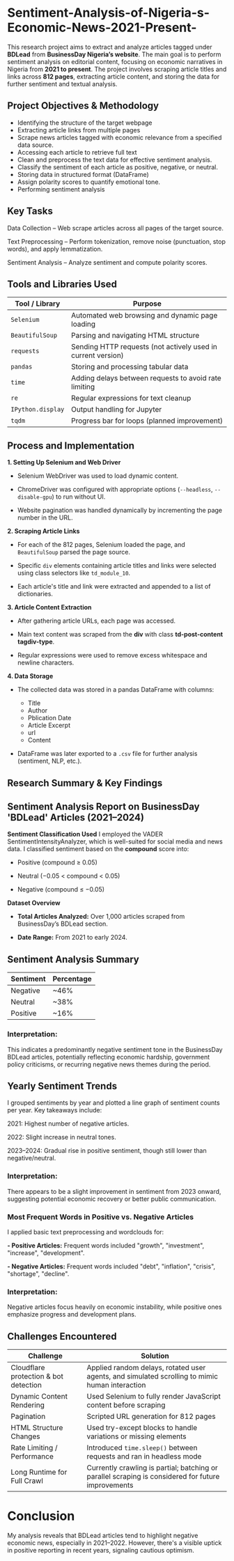 # Sentiment-Analysis-of-Nigeria-s-Economic-News-2021-Present-
This research project aims to extract and analyze articles tagged under **BDLead** from **BusinessDay Nigeria’s website**. The main goal is to perform sentiment analysis on editorial content, focusing on economic narratives in Nigeria from **2021 to present**. The project involves scraping article titles and links across **812 pages**, extracting article content, and storing the data for further sentiment and textual analysis.


## Project Objectives & Methodology
- Identifying the structure of the target webpage
- Extracting article links from multiple pages
- Scrape news articles tagged with economic relevance from a specified data source.
- Accessing each article to retrieve full text
- Clean and preprocess the text data for effective sentiment analysis.
- Classify the sentiment of each article as positive, negative, or neutral.
- Storing data in structured format (DataFrame)
- Assign polarity scores to quantify emotional tone.
- Performing sentiment analysis




## Key Tasks
Data Collection – Web scrape articles across all pages of the target source.

Text Preprocessing – Perform tokenization, remove noise (punctuation, stop words), and apply lemmatization.

Sentiment Analysis – Analyze sentiment and compute polarity scores.

## Tools and Libraries Used

| Tool / Library   | Purpose                                                   |
|------------------|-----------------------------------------------------------|
| `Selenium`        | Automated web browsing and dynamic page loading           |
| `BeautifulSoup`    | Parsing and navigating HTML structure                     |
| `requests`         | Sending HTTP requests (not actively used in current version) |
| `pandas`           | Storing and processing tabular data                       |
| `time`             | Adding delays between requests to avoid rate limiting     |
| `re`               | Regular expressions for text cleanup                      |
| `IPython.display`  | Output handling for Jupyter                               |
| `tqdm`             | Progress bar for loops (planned improvement)              |

## Process and Implementation
**1. Setting Up Selenium and Web Driver**
- Selenium WebDriver was used to load dynamic content.

- ChromeDriver was configured with appropriate options (`--headless`, `--disable-gpu`) to run without UI.

- Website pagination was handled dynamically by incrementing the page number in the URL.

**2. Scraping Article Links**
- For each of the 812 pages, Selenium loaded the page, and `BeautifulSoup` parsed the page source.

- Specific `div` elements containing article titles and links were selected using class selectors like `td_module_10`.

- Each article's title and link were extracted and appended to a list of dictionaries.

**3. Article Content Extraction**
- After gathering article URLs, each page was accessed.

- Main text content was scraped from the **div** with class **td-post-content tagdiv-type**.

- Regular expressions were used to remove excess whitespace and newline characters.

**4. Data Storage**
- The collected data was stored in a pandas DataFrame with columns:

  - Title
  - Author
  - Pblication Date
  - Article Excerpt
  - url
  - Content

- DataFrame was later exported to a `.csv` file for further analysis (sentiment, NLP, etc.).

## Research Summary & Key Findings
## Sentiment Analysis Report on BusinessDay 'BDLead' Articles (2021–2024)
**Sentiment Classification Used**
I employed the VADER SentimentIntensityAnalyzer, which is well-suited for social media and news data. I classified sentiment based on the **compound** score into:

- Positive (compound ≥ 0.05)

- Neutral (−0.05 < compound < 0.05)

- Negative (compound ≤ −0.05)

**Dataset Overview**
- **Total Articles Analyzed:** Over 1,000 articles scraped from BusinessDay’s BDLead section.

- **Date Range:** From 2021 to early 2024.

## Sentiment Analysis Summary

| Sentiment | Percentage |
|-----------|------------|
| Negative  | ~46%       |
| Neutral   | ~38%       |
| Positive  | ~16%       |

### Interpretation:
This indicates a predominantly negative sentiment tone in the BusinessDay BDLead articles, potentially reflecting economic hardship, government policy criticisms, or recurring negative news themes during the period.

## Yearly Sentiment Trends
I grouped sentiments by year and plotted a line graph of sentiment counts per year. Key takeaways include:

2021: Highest number of negative articles.

2022: Slight increase in neutral tones.

2023–2024: Gradual rise in positive sentiment, though still lower than negative/neutral.

### Interpretation:
There appears to be a slight improvement in sentiment from 2023 onward, suggesting potential economic recovery or better public communication.

### Most Frequent Words in Positive vs. Negative Articles
I applied basic text preprocessing and wordclouds for:

**- Positive Articles:** Frequent words included "growth", "investment", "increase", "development".

**- Negative Articles:** Frequent words included "debt", "inflation", "crisis", "shortage", "decline".

### Interpretation:
Negative articles focus heavily on economic instability, while positive ones emphasize progress and development plans.

## Challenges Encountered

| Challenge                  | Solution                                                        |
|----------------------------|-----------------------------------------------------------------|
|Cloudflare protection & bot detection| Applied random delays, rotated user agents, and simulated scrolling to mimic human interaction
| Dynamic Content Rendering   | Used Selenium to fully render JavaScript content before scraping |
| Pagination                 | Scripted URL generation for 812 pages                           |
| HTML Structure Changes      | Used try-except blocks to handle variations or missing elements |
| Rate Limiting / Performance | Introduced `time.sleep()` between requests and ran in headless mode |
| Long Runtime for Full Crawl | Currently crawling is partial; batching or parallel scraping is considered for future improvements |


# Conclusion
My analysis reveals that BDLead articles tend to highlight negative economic news, especially in 2021–2022. However, there's a visible uptick in positive reporting in recent years, signaling cautious optimism.
